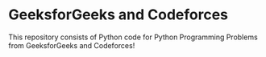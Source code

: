 # GeeksforGeeks and Codeforces
This repository consists of Python code for Python Programming Problems from GeeksforGeeks and Codeforces!
